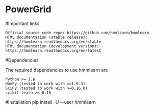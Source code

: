 # PowerGrid

#Important links

    Official source code repo: https://github.com/hmmlearn/hmmlearn
    HTML documentation (stable release): https://hmmlearn.readthedocs.org/en/stable
    HTML documentation (development version): https://hmmlearn.readthedocs.org/en/latest

#Dependencies

The required dependencies to use hmmlearn are

    Python >= 2.6
    NumPy (tested to work with >=1.9.3)
    SciPy (tested to work with >=0.16.0)
    scikit-learn >= 0.16


#Installation
 pip install -U --user hmmlearn
